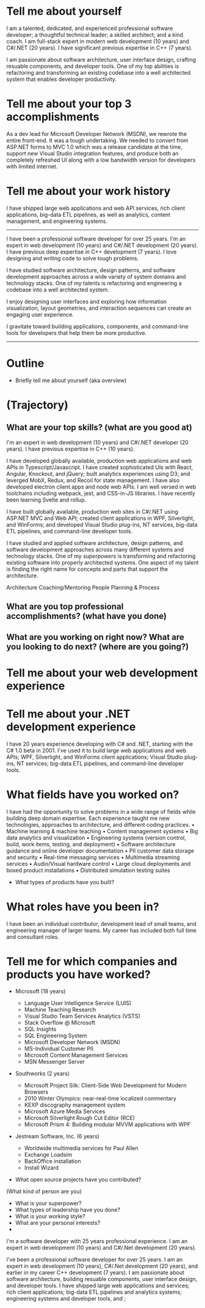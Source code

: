 # Tell me about yourself
I am a talented, dedicated, and experienced professional software developer; a thoughtful technical leader; a skilled architect; and a kind coach. I am full-stack expert in modern web development (10 years) and C#/.NET (20 years). I have significant previous expertise in C++ (7 years). 

I am passionate about software architecture, user interface design, crafting resuable components, and developer tools. One of my top abilities is refactoring and transforming an existing codebase into a well architected system that enables developer productivity.

# Tell me about your top 3 accomplishments
As a dev lead for Microsoft Developer Network (MSDN), we rewrote the entire front-end. It was a tough undertaking. We needed to convert from ASP.NET forms to MVC 1.0 which was a release candidate at the time, support new Visual Studio integration features, and produce both an completely refreshed UI along with a low bandwidth version for developers with limited internet. 

# Tell me about your work history

I have shipped large web applications and web API services, rich client applications, big-data ETL pipelines, as well as analytics, content management, and engineering systems.






---

I have been a professional software developer for over 25 years. I'm an expert in web development (10 years) and C#/.NET development (20 years). I have previous deep expertise in C++ development (7 years). I love designing and writing code to solve tough problems.

I have studied software architecture, design patterns, and software development approaches across a wide variety of system domains and technology stacks. One of my talents is refactoring and engineering a codebase into a well architected system.

I enjoy designing user interfaces and exploring how information visualization, layout geometries, and interaction sequences can create an engaging user experience.

I gravitate toward building applications, components, and command-line tools for developers that help them be more productive.

---

# Outline

- Briefly tell me about yourself (aka overview)

# (Trajectory)

## What are your top skills? (what are you good at)

I'm an expert in web development (10 years) and C#/.NET developer (20 years). I have previous expertise in C++ (10 years).

I have developed globally available, production web applications and web APIs in Typescript/Javascript. I have created sophisticated UIs with React, Angular, Knockout, and jQuery; built analytics experiences using D3; and leverged MobX, Redux, and Recoil for state management. I have also developed electron client apps and node web APIs. I am well versed in web toolchains including webpack, jest, and CSS-in-JS libraries. I have recently been learning Svelte and rollup.

I have built globally available, production web sites in C#/.NET using ASP.NET MVC and Web API; created client applications in WPF, Silverlight, and WinForms; and developed Visual Studio plug-ins, NT services, big-data ETL pipelines, and
command-line developer tools.

I have studied and applied software architecture, design patterns, and software development approaches across many different systems and technology stacks. One of my _superpowers_ is transforming and refactoring existing software into properly architected systems. One aspect of my talent is finding the right name for concepts and parts that support the architecture.

Architecture
Coaching/Mentoring People
Planning & Process

## What are you top professional accomplishments? (what have you done)

## What are you working on right now? What are you looking to do next? (where are you going?)

# Tell me about your web development experience

# Tell me about your .NET development experience

I have 20 years experience developing with C# and .NET, starting with the C# 1.0 beta in 2001. I've used it to build large web applications and web APIs; WPF, Silverlight, and WinForms client applications; Visual Studio plug-ins, NT services; big-data ETL pipelines, and command-line developer tools.

# What fields have you worked on?

I have had the opportunity to solve problems in a wide range of fields while building deep domain expertise. Each experience taught me new technologies, approaches to architecture, and different coding practices.
• Machine learning & machine teaching
• Content management systems
• Big data analytics and visualization
• Engineering systems (version control, build, work items, testing, and deployment)
• Software architecture guidance and online developer documentation
• PII customer data storage and security
• Real-time messaging services
• Multimedia streaming services
• Audio/Visual hardware control
• Large cloud deployments and boxed product installations
• Distributed simulation testing suites

- What types of products have you built?

# What roles have you been in?

I have been an individual contributor, development lead of small teams, and engineering manager of larger teams. My career has included both full time and consultant roles.

# Tell me for which companies and products you have worked?

- Microsoft (18 years)
  - Language User Intelligence Service (LUIS)
  - Machine Teaching Research
  - Visual Studio Team Services Analytics (VSTS)
  - Stack Overflow @ Microsoft
  - SQL Insights
  - SQL Engineering System
  - Microsoft Developer Network (MSDN)
  - MS-Individual Customer PII
  - Microsoft Content Management Services
  - MSN Messenger Server
- Southworks (2 years)
  - Microsoft Project Silk: Client-Side Web Development for Modern Browsers
  - 2010 Winter Olympics: near-real-time localized commentary
  - KEXP discography management system
  - Microsoft Azure Media Services
  - Microsoft Silverlight Rough Cut Editor (RCE)
  - Microsoft Prism 4: Building modular MVVM applications with WPF
- Jestream Software, Inc. (6 years)

  - Worldwide multimedia services for Paul Allen
  - Exchange Loadsim
  - BackOffice installation
  - Install Wizard

- What open source projects have you contributed?

(What kind of person are you)

- What is your superpower?
- What types of leadership have you done?
- What is your working style?
- What are your personal interests?
-

I'm a software developer with 25 years professional experience. I am an expert in web development (10 years) and C#/.Net development (20 years).

I've been a professional software developer for over 25 years. I am an expert in web development (10 years), C#/.Net development (20 years), and earlier in my career C++ development (7 years). I am passionate about software architecture, building resuable components, user interface design, and developer tools. I have shipped large web applications and services; rich client applications; big-data ETL pipelines and analytics systems; engineering systems and developer tools, and ;
